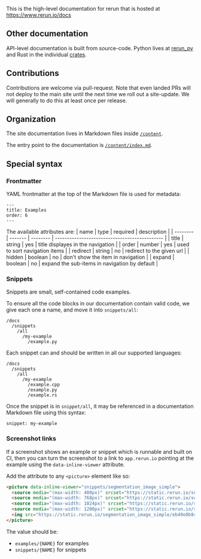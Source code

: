 This is the high-level documentation for rerun that is hosted at https://www.rerun.io/docs

## Other documentation
API-level documentation is built from source-code. Python lives at [rerun_py](https://github.com/rerun-io/rerun/tree/main/rerun_py) and Rust in the individual [crates](https://github.com/rerun-io/rerun/tree/main/crates).

## Contributions

Contributions are welcome via pull-request. Note that even landed PRs will not deploy to the main site
until the next time we roll out a site-update. We will generally to do this at least once per release.

## Organization

The site documentation lives in Markdown files inside [`/content`](./content).

The entry point to the documentation is [`/content/index.md`](./content/index.md).

## Special syntax

### Frontmatter

YAML frontmatter at the top of the Markdown file is used for metadata:

```
---
title: Examples
order: 6
---
```

The available attributes are:
| name     | type    | required | description                                   |
| -------- | ------- | -------- | --------------------------------------------- |
| title    | string  | yes      | title displayes in the navigation             |
| order    | number  | yes      | used to sort navigation items                 |
| redirect | string  | no       | redirect to the given url                     |
| hidden   | boolean | no       | don't show the item in navigation             |
| expand   | boolean | no       | expand the sub-items in navigation by default |

### Snippets

Snippets are small, self-contained code examples.

To ensure all the code blocks in our documentation contain valid code, we give each one a name, and move it into `snippets/all`:
```
/docs
  /snippets
    /all
      /my-example
        /example.py
```

Each snippet can and should be written in all our supported languages:
```
/docs
  /snippets
    /all
      /my-example
        /example.cpp
        /example.py
        /example.rs
```

Once the snippet is in `snippet/all`, it may be referenced in a documentation Markdown file using this syntax:
```
snippet: my-example
```

### Screenshot links

If a screenshot shows an example or snippet which is runnable and built on CI, then you can turn the screenshot
to a link to `app.rerun.io` pointing at the example using the `data-inline-viewer` attribute.

Add the attribute to any `<picture>` element like so:

```html
<picture data-inline-viewer="snippets/segmentation_image_simple">
  <source media="(max-width: 480px)" srcset="https://static.rerun.io/segmentation_image_simple/eb49e0b8cb870c75a69e2a47a2d202e5353115f6/480w.png">
  <source media="(max-width: 768px)" srcset="https://static.rerun.io/segmentation_image_simple/eb49e0b8cb870c75a69e2a47a2d202e5353115f6/768w.png">
  <source media="(max-width: 1024px)" srcset="https://static.rerun.io/segmentation_image_simple/eb49e0b8cb870c75a69e2a47a2d202e5353115f6/1024w.png">
  <source media="(max-width: 1200px)" srcset="https://static.rerun.io/segmentation_image_simple/eb49e0b8cb870c75a69e2a47a2d202e5353115f6/1200w.png">
  <img src="https://static.rerun.io/segmentation_image_simple/eb49e0b8cb870c75a69e2a47a2d202e5353115f6/full.png">
</picture>
```

The value should be:
- `examples/{NAME}` for examples
- `snippets/{NAME}` for snippets
